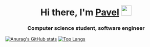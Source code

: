 <h1 align="center">Hi there, I'm <a href="https://daniilshat.ru/" target="_blank">Pavel</a> 
<img src="https://github.com/blackcater/blackcater/raw/main/images/Hi.gif" height="32"/></h1>
<h3 align="center">Computer science student, software engineer</h3>

[![Anurag's GitHub stats](https://github-readme-stats.vercel.app/api?username=PavelKozaev)](https://github.com/anuraghazra/github-readme-stats)
[![Top Langs](https://github-readme-stats.vercel.app/api/top-langs/?username=PavelKozaev&layout=compact)](https://github.com/anuraghazra/github-readme-stats)

<!--
**PavelKozaev/PavelKozaev** is a ✨ _special_ ✨ repository because its `README.md` (this file) appears on your GitHub profile.

Here are some ideas to get you started:

- 🔭 I’m currently working on ...
- 🌱 I’m currently learning ...
- 👯 I’m looking to collaborate on ...
- 🤔 I’m looking for help with ...
- 💬 Ask me about ...
- 📫 How to reach me: ...
- 😄 Pronouns: ...
- ⚡ Fun fact: ...
-->

